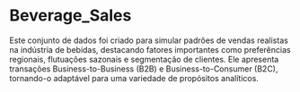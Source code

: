 # Beverage_Sales
Este conjunto de dados foi criado para simular padrões de vendas realistas na indústria de bebidas, destacando fatores importantes como preferências regionais, flutuações sazonais e segmentação de clientes. Ele apresenta transações Business-to-Business (B2B) e Business-to-Consumer (B2C), tornando-o adaptável para uma variedade de propósitos analíticos.
